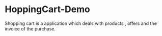 # HoppingCart-Demo
Shopping cart is a application which deals with products , offers and the invoice of the purchase. 
